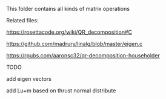 
This folder contains all kinds of matrix operations

Related files:

https://rosettacode.org/wiki/QR_decomposition#C

https://github.com/madrury/linalg/blob/master/eigen.c

https://rpubs.com/aaronsc32/qr-decomposition-householder

TODO

add eigen vectors

add Lu+m based on thrust normal distribute